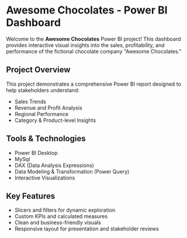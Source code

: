 
#  Awesome Chocolates - Power BI Dashboard

Welcome to the **Awesome Chocolates** Power BI project! This dashboard provides interactive visual insights into the sales, profitability, and performance of the fictional chocolate company "Awesome Chocolates."

##  Project Overview

This project demonstrates a comprehensive Power BI report designed to help stakeholders understand:

-  Sales Trends
-  Revenue and Profit Analysis
-  Regional Performance
-  Category & Product-level Insights


##  Tools & Technologies

- Power BI Desktop
- MySql
- DAX (Data Analysis Expressions)
- Data Modeling & Transformation (Power Query)
- Interactive Visualizations

##  Key Features

- Slicers and filters for dynamic exploration
- Custom KPIs and calculated measures
- Clean and business-friendly visuals
- Responsive layout for presentation and stakeholder reviews

